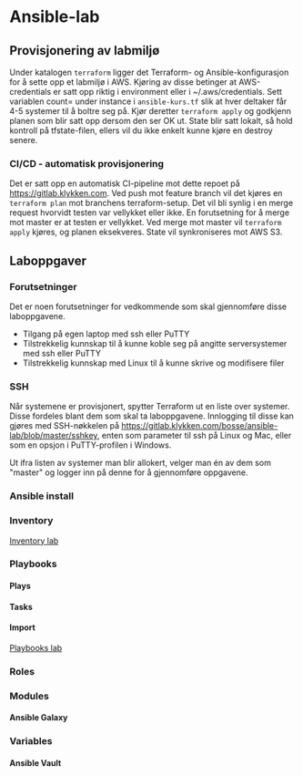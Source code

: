 # Ansible-lab

## Provisjonering av labmiljø
Under katalogen ```terraform``` ligger det Terraform- og Ansible-konfigurasjon for å sette opp et labmiljø i AWS. Kjøring av disse betinger at AWS-credentials er satt opp riktig i environment eller i ~/.aws/credentials.
Sett variablen count= under instance i ```ansible-kurs.tf``` slik at hver deltaker får 4-5 systemer til å boltre seg på. Kjør deretter ```terraform apply``` og godkjenn planen som blir satt opp dersom den ser OK ut.
State blir satt lokalt, så hold kontroll på tfstate-filen, ellers vil du ikke enkelt kunne kjøre en destroy senere.

### CI/CD - automatisk provisjonering
Det er satt opp en automatisk CI-pipeline mot dette repoet på https://gitlab.klykken.com. Ved push mot feature branch vil det kjøres en ```terraform plan``` mot branchens terraform-setup. Det vil bli synlig i en merge request hvorvidt testen var vellykket eller ikke. En forutsetning for å merge mot master er at testen er vellykket. Ved merge mot master vil ```terraform apply``` kjøres, og planen eksekveres. State vil synkroniseres mot AWS S3.

## Laboppgaver
### Forutsetninger
Det er noen forutsetninger for vedkommende som skal gjennomføre disse laboppgavene.

* Tilgang på egen laptop med ssh eller PuTTY
* Tilstrekkelig kunnskap til å kunne koble seg på angitte serversystemer med ssh eller PuTTY
* Tilstrekkelig kunnskap med Linux til å kunne skrive og modifisere filer

### SSH
Når systemene er provisjonert, spytter Terraform ut en liste over systemer. Disse fordeles blant dem som skal ta laboppgavene. Innlogging til disse kan gjøres med SSH-nøkkelen på https://gitlab.klykken.com/bosse/ansible-lab/blob/master/sshkey, enten som parameter til ssh på Linux og Mac, eller som en opsjon i PuTTY-profilen i Windows.

Ut ifra listen av systemer man blir allokert, velger man én av dem som "master" og logger inn på denne for å gjennomføre oppgavene.

### Ansible install
### Inventory
[Inventory lab](lab/1-inventory.md)

### Playbooks
#### Plays
#### Tasks
#### Import
[Playbooks lab](lab/2-playbooks.md)
### Roles
### Modules
#### Ansible Galaxy
### Variables
#### Ansible Vault

